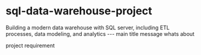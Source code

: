 # sql-data-warehouse-project
Building a modern data warehouse with SQL server, including ETL processes, data modeling, and analytics
--- main title
message
whats about

project requirement
